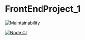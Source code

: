 # FrontEndProject_1

[![Maintainability](https://api.codeclimate.com/v1/badges/53226c39a3bf90255f0b/maintainability)](https://codeclimate.com/github/Iryna87/FrontEndProject_1/maintainability)

[![Node CI](https://github.com/Iryna87/FrontEndProject_1/workflows/Greet%20Everyone/badge.svg)](https://github.com/Iryna87/FrontEndProject_1/actions)
